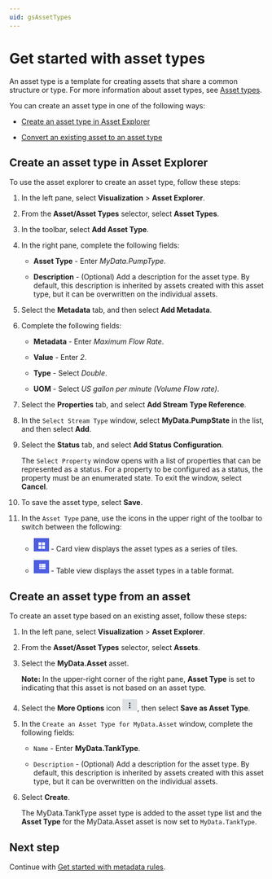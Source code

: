 ```yaml
---
uid: gsAssetTypes
---
```


# Get started with asset types

An asset type is a template for creating assets that share a common structure or type. For more information about asset types, see [Asset types](xref:AssetTypes).

You can create an asset type in one of the following ways:

- [Create an asset type in Asset Explorer](#create-an-asset-type-in-asset-explorer) 

- [Convert an existing asset to an asset type](#create-an-asset-type-from-an-asset)

## Create an asset type in Asset Explorer

To use the asset explorer to create an asset type, follow these steps:

1. In the left pane, select **Visualization** > **Asset Explorer**.

1. From the **Asset/Asset Types** selector, select **Asset Types**.

1. In the toolbar, select **Add Asset Type**.

1. In the right pane, complete the following fields:

   - **Asset Type** - Enter *MyData.PumpType*.

   - **Description** - (Optional) Add a description for the asset type. By default, this description is inherited by assets created with this asset type, but it can be overwritten on the individual assets.
   
1. Select the **Metadata** tab, and then select **Add Metadata**.

1. Complete the following fields:

   - **Metadata** - Enter *Maximum Flow Rate*.

   - **Value** - Enter *2*.

   - **Type** - Select *Double*.

   - **UOM** - Select *US gallon per minute (Volume Flow rate)*.
   
1. Select the **Properties** tab, and select **Add Stream Type Reference**.

1. In the `Select Stream Type` window, select **MyData.PumpState** in the list, and then select **Add**.

1. Select the **Status** tab, and select **Add Status Configuration**.

    The `Select Property` window opens with a list of properties that can be represented as a status. For a property to be configured as a status, the property must be an enumerated state. To exit the window, select **Cancel**.
    
1. To save the asset type, select **Save**. 
    
1. In the `Asset Type` pane, use the icons in the upper right of the toolbar to switch between the following:

     -  ![Card view](images/card-view.png) - Card view displays the asset types as a series of tiles.

     -  ![Table view](images/table-view.png) - Table view displays the asset types in a table format.

## Create an asset type from an asset

To create an asset type based on an existing asset, follow these steps:

1. In the left pane, select **Visualization** > **Asset Explorer**.

1. From the **Asset/Asset Types** selector, select **Assets**.

1. Select the **MyData.Asset** asset.

   **Note:** In the upper-right corner of the right pane, **Asset Type** is set to *<None>* indicating that this asset is not based on an asset type. 

1. Select the **More Options** icon ![More Options](images/more-options.png), then select **Save as Asset Type**.

1. In the `Create an Asset Type for MyData.Asset` window, complete the following fields:
   
   - `Name` - Enter **MyData.TankType**.

   - `Description` - (Optional) Add a description for the asset type. By default, this description is inherited by assets created with this asset type, but it can be overwritten on the individual assets.

1. Select **Create**. 

   The MyData.TankType asset type is added to the asset type list and the **Asset Type** for the MyData.Asset asset is now set to `MyData.TankType`. 

## Next step

Continue with [Get started with metadata rules](xref:gsMetadataRules).
